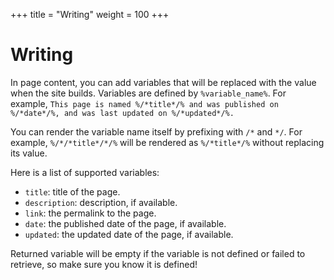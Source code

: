 +++
title = "Writing"
weight = 100
+++
# Writing
In page content, you can add variables that will be replaced with the value when the site builds.
Variables are defined by `%variable_name%`. For example, `This page is named %/*title*/% and was published on %/*date*/%, and was last updated on %/*updated*/%.`

You can render the variable name itself by prefixing with `/*` and `*/`. For example, `%/*/*title*/*/%` will be rendered as `%/*title*/%` without replacing its value.

Here is a list of supported variables:
- `title`: title of the page.
- `description`: description, if available.
- `link`: the permalink to the page.
- `date`: the published date of the page, if available.
- `updated`: the updated date of the page, if available.

Returned variable will be empty if the variable is not defined or failed to retrieve, so make sure you know it is defined!